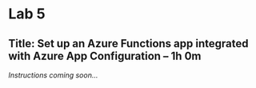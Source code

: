 # Lab 5

## Title: Set up an Azure Functions app integrated with Azure App Configuration – 1h 0m

*Instructions coming soon...*
